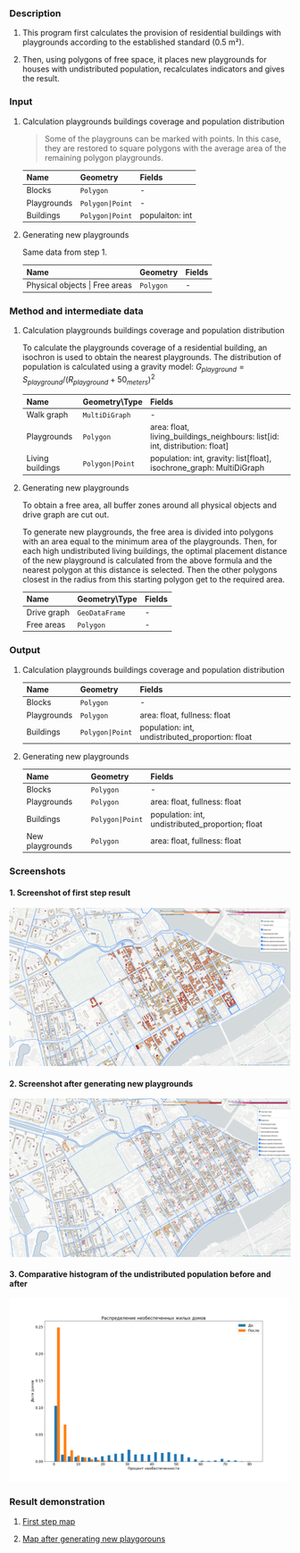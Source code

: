### Description 

1. This program first calculates the provision of residential buildings with playgrounds according to the established standard (0.5 m²).
   
2. Then, using polygons of free space, it places new playgrounds for houses with undistributed population, recalculates indicators and gives the result.

### Input

1. Calculation playgrounds buildings coverage and population distribution

    > Some of the playgrouns can be marked with points. In this case, they are restored to square polygons with the average area of the remaining polygon playgrounds.

    Name | Geometry | Fields
    --- | --- | ---
    Blocks | `Polygon` | -
    Playgrounds | `Polygon\|Point` | -
    Buildings | `Polygon\|Point` | populaiton: int

2. Generating new playgrounds
   
    Same data from step 1.

    Name | Geometry | Fields
    --- | --- | ---
    Physical objects \| Free areas| `Polygon`  | -


### Method and intermediate data

1. Calculation playgrounds buildings coverage and population distribution

    To calculate the playgrounds coverage of a residential building, an isochron is used to obtain the nearest playgrounds. The distribution of population is calculated using a gravity model: $G_{playground}=S_{playground} / (R_{playground} + 50_{meters})^2$

    Name | Geometry\Type | Fields
    --- | --- | ---
    Walk graph | `MultiDiGraph` | -
    Playgrounds | `Polygon` | area: float, living_buildings_neighbours: list[id: int, distribution: float]
    Living buildings | `Polygon\|Point` | population: int, gravity: list[float], isochrone_graph: MultiDiGraph

2. Generating new playgrounds

    To obtain a free area, all buffer zones around all physical objects and drive graph are cut out.

    To generate new playgrounds, the free area is divided into polygons with an area equal to the minimum area of the playgrounds. Then, for each high undistributed living buildings, the optimal placement distance of the new playground is calculated from the above formula and the nearest polygon at this distance is selected. Then the other polygons closest in the radius from this starting polygon get to the required area.

    Name | Geometry\Type | Fields
    --- | --- | ---
    Drive graph | `GeoDataFrame` | -
    Free areas | `Polygon` | -


### Output

1. Calculation playgrounds buildings coverage and population distribution

    Name | Geometry | Fields
    --- | --- | ---
    Blocks | `Polygon` | -
    Playgrounds | `Polygon` | area: float, fullness: float
    Buildings | `Polygon\|Point` | population: int, undistributed_proportion: float


2. Generating new playgrounds


    Name | Geometry | Fields
    --- | --- | ---
    Blocks | `Polygon` | -
    Playgrounds | `Polygon` | area: float, fullness: float
    Buildings | `Polygon\|Point` | population: int, undistributed_proportion; float
    New playgrounds | `Polygon` | area: float, fullness: float



### Screenshots

#### 1. Screenshot of first step result

![screenshot_before](data/screenshots/screenshot_before.png)

#### 2. Screenshot after generating new playgrounds

![screenshot_after](data/screenshots/screenshot_after.png)

#### 3. Comparative histogram of the undistributed population before and after

![screenshot_after](data/screenshots/undistributed_proportion.png)

### Result demonstration

1. [First step map](data/demonstration.map_before.html)

2. [Map after generating new playgorouns](data/demonstration.map_after.html)